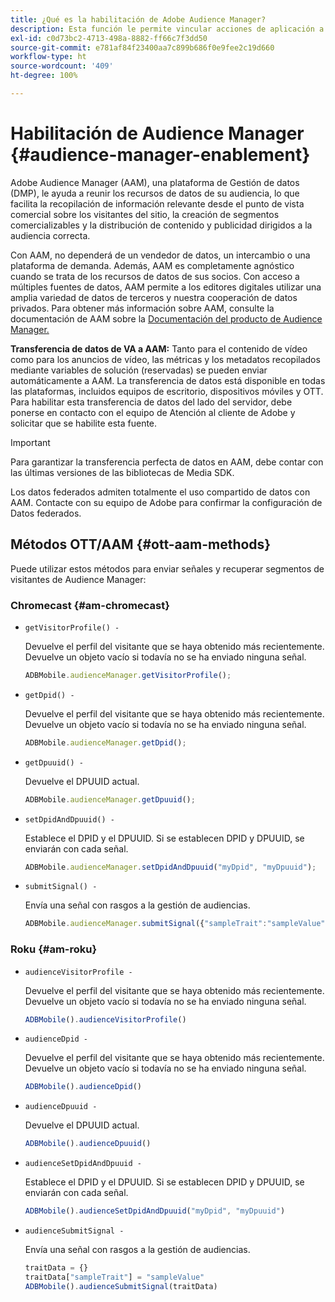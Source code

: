 ```yaml
---
title: ¿Qué es la habilitación de Adobe Audience Manager?
description: Esta función le permite vincular acciones de aplicación a datos de seguimiento de medios sin necesidad de reglas de procesamiento ni variables personalizadas adicionales.
exl-id: c0d73bc2-4713-498a-8882-ff66c7f3dd50
source-git-commit: e781af84f23400aa7c899b686f0e9fee2c19d660
workflow-type: ht
source-wordcount: '409'
ht-degree: 100%

---
```


# Habilitación de Audience Manager {#audience-manager-enablement}

Adobe Audience Manager (AAM), una plataforma de Gestión de datos (DMP), le ayuda a reunir los recursos de datos de su audiencia, lo que facilita la recopilación de información relevante desde el punto de vista comercial sobre los visitantes del sitio, la creación de segmentos comercializables y la distribución de contenido y publicidad dirigidos a la audiencia correcta.

Con AAM, no dependerá de un vendedor de datos, un intercambio o una plataforma de demanda. Además, AAM es completamente agnóstico cuando se trata de los recursos de datos de sus socios. Con acceso a múltiples fuentes de datos, AAM permite a los editores digitales utilizar una amplia variedad de datos de terceros y nuestra cooperación de datos privados. Para obtener más información sobre AAM, consulte la documentación de AAM sobre la [Documentación del producto de Audience Manager.](https://docs.adobe.com/content/help/es-ES/audience-manager/user-guide/aam-home.html)

**Transferencia de datos de VA a AAM:** Tanto para el contenido de vídeo como para los anuncios de vídeo, las métricas y los metadatos recopilados mediante variables de solución (reservadas) se pueden enviar automáticamente a AAM. La transferencia de datos está disponible en todas las plataformas, incluidos equipos de escritorio, dispositivos móviles y OTT. Para habilitar esta transferencia de datos del lado del servidor, debe ponerse en contacto con el equipo de Atención al cliente de Adobe y solicitar que se habilite esta fuente.

>[!IMPORTANT]
>
>Para garantizar la transferencia perfecta de datos en AAM, debe contar con las últimas versiones de las bibliotecas de Media SDK.

Los datos federados admiten totalmente el uso compartido de datos con AAM. Contacte con su equipo de Adobe para confirmar la configuración de Datos federados.

## Métodos OTT/AAM {#ott-aam-methods}

Puede utilizar estos métodos para enviar señales y recuperar segmentos de visitantes de Audience Manager:

### Chromecast {#am-chromecast}

* `getVisitorProfile() -`

   Devuelve el perfil del visitante que se haya obtenido más recientemente. Devuelve un objeto vacío si todavía no se ha enviado ninguna señal.

   ```js
   ADBMobile.audienceManager.getVisitorProfile();
   ```

* `getDpid() -`

   Devuelve el perfil del visitante que se haya obtenido más recientemente. Devuelve un objeto vacío si todavía no se ha enviado ninguna señal.

   ```js
   ADBMobile.audienceManager.getDpid();
   ```

* `getDpuuid() -`

   Devuelve el DPUUID actual.

   ```js
   ADBMobile.audienceManager.getDpuuid();
   ```

* `setDpidAndDpuuid() -`

   Establece el DPID y el DPUUID. Si se establecen DPID y DPUUID, se enviarán con cada señal.

   ```js
   ADBMobile.audienceManager.setDpidAndDpuuid("myDpid", "myDpuuid");
   ```

* `submitSignal() -`

   Envía una señal con rasgos a la gestión de audiencias.

   ```js
   ADBMobile.audienceManager.submitSignal({"sampleTrait":"sampleValue"});
   ```

### Roku {#am-roku}

* `audienceVisitorProfile -`

   Devuelve el perfil del visitante que se haya obtenido más recientemente. Devuelve un objeto vacío si todavía no se ha enviado ninguna señal.

   ```js
   ADBMobile().audienceVisitorProfile()
   ```

* `audienceDpid -`

   Devuelve el perfil del visitante que se haya obtenido más recientemente. Devuelve un objeto vacío si todavía no se ha enviado ninguna señal.

   ```js
   ADBMobile().audienceDpid()
   ```

* `audienceDpuuid -`

   Devuelve el DPUUID actual.

   ```js
   ADBMobile().audienceDpuuid()
   ```

* `audienceSetDpidAndDpuuid -`

   Establece el DPID y el DPUUID. Si se establecen DPID y DPUUID, se enviarán con cada señal.

   ```js
   ADBMobile().audienceSetDpidAndDpuuid("myDpid", "myDpuuid")
   ```

* `audienceSubmitSignal -`

   Envía una señal con rasgos a la gestión de audiencias.

   ```js
   traitData = {}
   traitData["sampleTrait"] = "sampleValue"
   ADBMobile().audienceSubmitSignal(traitData)
   ```
